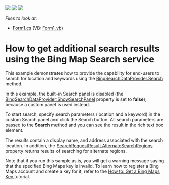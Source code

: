 <!-- default badges list -->
![](https://img.shields.io/endpoint?url=https://codecentral.devexpress.com/api/v1/VersionRange/128576452/22.1.3%2B)
[![](https://img.shields.io/badge/Open_in_DevExpress_Support_Center-FF7200?style=flat-square&logo=DevExpress&logoColor=white)](https://supportcenter.devexpress.com/ticket/details/E5066)
[![](https://img.shields.io/badge/📖_How_to_use_DevExpress_Examples-e9f6fc?style=flat-square)](https://docs.devexpress.com/GeneralInformation/403183)
<!-- default badges end -->
<!-- default file list -->
*Files to look at*:

* [Form1.cs](./CS/GetSearchLocationAdditionalInfo/Form1.cs) (VB: [Form1.vb](./VB/GetSearchLocationAdditionalInfo/Form1.vb))
<!-- default file list end -->
# How to get additional search results using the Bing Map Search service


<p>This example demonstrates how to provide the capability for end-users to search for location and keywords using the <a href="http://documentation.devexpress.com/#WindowsForms/DevExpressXtraMapBingSearchDataProvider_Searchtopic"><u>BingSearchDataProvider.Search</u></a> method.</p>
<p>In this example, the built-in Search panel is disabled (the <a href="http://documentation.devexpress.com/#WindowsForms/DevExpressXtraMapBingSearchDataProvider_ShowSearchPaneltopic"><u>BingSearchDataProvider.ShowSearchPanel</u></a> property is set to <strong>false</strong>), because a custom panel is used instead.</p>
<p>To start search, specify search parameters (location and a keyword) in the custom Search panel and click the Search button. All search parameters are passed to the <strong>Search</strong> method and you can see the result in the rich text box element.</p>
<p>The results contain a display name, and address associated with the search location. In addition, the <a href="http://documentation.devexpress.com/#WindowsForms/DevExpressXtraMapSearchRequestResult_AlternateSearchRegionstopic"><u>SearchRequestResult.AlternateSearchRegions</u></a> property returns results of searching for alternate regions.</p>
<p>Note that if you run this sample as is, you will get a warning message saying that the specified Bing Maps key is invalid. To learn how to register a Bing Maps account and create a key for it, refer to the <a href="http://documentation.devexpress.com/#WindowsForms/CustomDocument15102"><u>How to: Get a Bing Maps Key</u></a><u> </u>tutorial.</p>

<br/>



